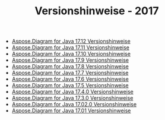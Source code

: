 ﻿---
title: Versionshinweise - 2017
type: docs
weight: 40
url: /de/java/release-notes-2017/
---
- [Aspose.Diagram for Java 17.12 Versionshinweise](/diagram/de/java/aspose-diagram-for-java-17-12-release-notes/)
- [Aspose.Diagram for Java 17.11 Versionshinweise](/diagram/de/java/aspose-diagram-for-java-17-11-release-notes/)
- [Aspose.Diagram for Java 17.10 Versionshinweise](/diagram/de/java/aspose-diagram-for-java-17-10-release-notes/)
- [Aspose.Diagram for Java 17.9 Versionshinweise](/diagram/de/java/aspose-diagram-for-java-17-9-release-notes/)
- [Aspose.Diagram for Java 17.8 Versionshinweise](/diagram/de/java/aspose-diagram-for-java-17-8-release-notes/)
- [Aspose.Diagram for Java 17.7 Versionshinweise](/diagram/de/java/aspose-diagram-for-java-17-7-release-notes/)
- [Aspose.Diagram for Java 17.6 Versionshinweise](/diagram/de/java/aspose-diagram-for-java-17-6-release-notes/)
- [Aspose.Diagram for Java 17.5 Versionshinweise](/diagram/de/java/aspose-diagram-for-java-17-5-release-notes/)
- [Aspose.Diagram for Java 17.4.0 Versionshinweise](/diagram/de/java/aspose-diagram-for-java-17-4-0-release-notes/)
- [Aspose.Diagram for Java 17.3.0 Versionshinweise](/diagram/de/java/aspose-diagram-for-java-17-3-0-release-notes/)
- [Aspose.Diagram for Java 17.02.0 Versionshinweise](/diagram/de/java/aspose-diagram-for-java-17-02-0-release-notes/)
- [Aspose.Diagram for Java 17.01 Versionshinweise](/diagram/de/java/aspose-diagram-for-java-17-01-release-notes/)
